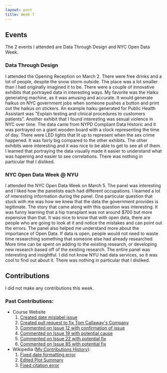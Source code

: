 ```yaml
--- 
layout: post
title: Week 7
---
```


## Events

The 2 events I attended are Data Through Design and NYC Open Data Week. 

### Data Through Design
I attended the Opening Reception on March 2. There were free drinks and a lot of people, despite the snow storm outside. The place was a lot smaller than I had originally imagined it to be. There were a couple of innovative exhibits that portrayed data in interesting ways. My favorite was the Haiku generating machine, as it was amusing and accurate. It would generate haikus on NYC government jobs when someone pushes a button and print out the haikus on stickers. An example haiku generated for Public Health Assistant was "Explain testing and clinical procedures to customers patients". Another exhibit that I found interesting was sexual violence in NYC over time. The data came from NYPD Compliant Data Historic and it was portrayed on a giant wooden board with a clock representing the time of day. There were LED lights that lit up to represent when the sex crime happened. It was fairly big compared to the other exhibits. The other exhibits were interesting and it was nice to be able to get to see all of them. I learned that portraying the data visually made it easier to understand what was hapening and easier to see correlations. There was nothing in particular that I disliked. 

### NYC Open Data Week @ NYU
I attended the NYC Open Data Week on March 5. The panel was interesting and I liked how the panelists each had different occupations. I learned a lot of interesting information during the panel. One particular question that stuck with me was how we knew that the data the government provides is legitimate. The story that came along with this question was interesting. It was funny learning that a hip transplant was not around $700 but more expensive than that. It was nice to know that with open data, there are people who are going to look at it and notice the mistakes and can point out the errors. The panel also helped me understand more about the importance of Open Data. If data is open, people would not need to waste time researching something that someone else had already researched. More time can be spent on adding to the existing research, or developing new research based off of the existing research. The entire panel was interesting and insightful. I did not know NYU had data services, so it was cool to find out about it. There was nothing in particular that I disliked. 

## Contributions
I did not make any contributions this week. 

### Past Contributions:
* Course Website  
  1. [Created date mislabel issue](https://github.com/joannakl/cs480_s18/issues/9)
  2. [Created pull request to fix Tom Callaway's Company](https://github.com/joannakl/cs480_s18/pull/56)
  3. [Commented on Issue 12 with confirmation of issue](https://github.com/joannakl/cs480_s18/issues/12)
  4. [Commented on Issue 19 with potential cause](https://github.com/joannakl/cs480_s18/issues/19)
  5. [Commented on Issue 22 with potential fix](https://github.com/joannakl/cs480_s18/issues/22)
  6. [Commented on Issue 85 with potential fix](https://github.com/joannakl/cs480_s18/issues/85)
* Wikipedia ([My Contributions History](https://en.wikipedia.org/wiki/Special:Contributions/CarrotWater)): 
  1. [Fixed date formatting error](https://en.wikipedia.org/w/index.php?title=Love_Live!_Sunshine!!&oldid=824717197)
  2. [Edited Plot Summary](https://en.wikipedia.org/w/index.php?title=Love_Live!_Sunshine!!&oldid=824967655)
  3. [Fixed citation error](https://en.wikipedia.org/w/index.php?title=Black_Butler&oldid=828709889)
